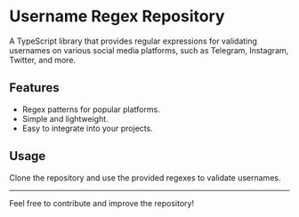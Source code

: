 # Username Regex Repository

A TypeScript library that provides regular expressions for validating usernames on various social media platforms, such as Telegram, Instagram, Twitter, and more.

## Features
- Regex patterns for popular platforms.
- Simple and lightweight.
- Easy to integrate into your projects.

## Usage
Clone the repository and use the provided regexes to validate usernames.

---
Feel free to contribute and improve the repository!
